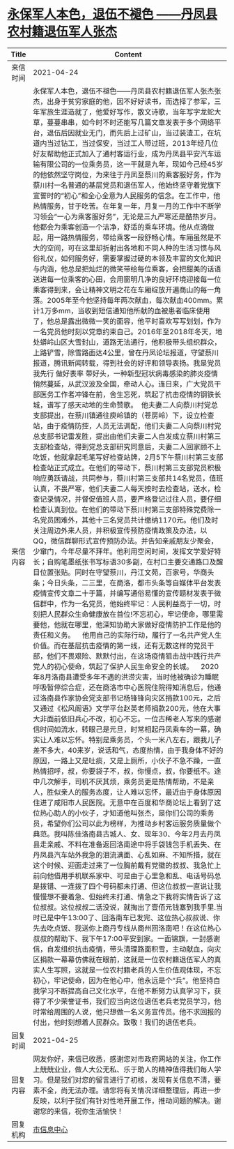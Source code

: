 # <a href="http://www.shangluo.gov.cn/zmhd/ldxxxx.jsp?urltype=leadermail.LeaderMailContentUrl&wbtreeid=1112&leadermailid=7181">永保军人本色，退伍不褪色 ——丹凤县农村籍退伍军人张杰</a>
|Title|Content|
|:---:|---|
|来信时间|2021-04-24|
|来信内容|永保军人本色，退伍不褪色——丹凤县农村籍退伍军人张杰张杰，出身于贫穷家庭的他，因不好好读书，而选择了参军，三年军旅生涯造就了，他爱好写作，散文诗歌，当年写字龙蛇大草，蔓蔓串串，如今时不时还能写几篇文章发表于多个网络平台，退伍后因就业无门，而先后上过矿山，当过装渣工，在坑道内当过钻工，当过保安，当过工人带过班，2013年经几位好友帮助他正式加入了通村客运行业，成为丹凤县平安汽车运输有限公司的一位乘务员，这一干就是九年，现如今己经45岁的他依然坚守岗位，为来往于丹凤至蔡川的乘客服好务，作为蔡川村一名普通的基层党员和退伍军人，他始终坚守着党旗下宣誓时的“初心”和全心全意为人民服务的信念。在工作中，他热情服务，甘于吃苦。在年复一年，月复一月的工作中不断学习领会“一心为乘客服好务”，无论是三九严寒还是酷热岁月。他都会为乘客创造一个洁净，舒适的乘车环境。他从点滴做起，用一路热情服务，带给乘客一段舒畅心情。车厢虽然是不大的空间，可在这里却折射出各地和不同人种的生活习惯与风俗礼仪，如何服务好，需要掌握过硬的本领及丰富的文化知识与内涵，他总是把灿烂的微笑带给每位乘客，会把甜美的话语送进每一位乘客的心田，会用窗明几净的良好环境迎接每一位乘客得到来，会让精神文明之花在车厢绽放开遍商山的每一角落。2005年至今他坚持每年两次献血，每次献血400mm。累计1万多mm，当收到短信通知他所献的血被患者临床使用了，他总是露出微微一笑的面容，他平时喜欢写写划划，作为一名党员他时刻以党章约束自己。2016年至2018年冬天，地处蟒岭山区大雪封山，道路无法通行，他积极带头组织群众，上路铲雪，除雪路面达4公里，曾在丹凤论坛报道，守望蔡川报道，腾讯新闻转载，得到社会的好评和领导表扬。我是党员 我先行 做好表率 带好头，一种新型冠状病毒感染的肺炎疫情悄然蔓延，从武汉波及全国，牵动人心。连日来，广大党员干部医务工作者冲锋在前，舍生忘死，筑起了抗击疫情的钢铁长城，谱写了感天动地的生命赞歌。  他夫妻二人向蔡川村党总支部提出，在蔡川镇通往庾岭镇的（苍房岭）下，设立检查站，由于疫情防控，人员无法调配，他们夫妻二人向蔡川村党总支部书记雷发胜，提出由他们夫妻二人自发成立蔡川村第三支部检查站，得到党总支部研究同意后，夫妻二人回家顾不上吃饭，他就拿起毛笔写好检查站牌，2月5下午蔡川村第三支部检查站正式成立。在他们的带动下，蔡川村第三支部党员积极响应勇跃请战，共同参与，蔡川村第三支部共14名党员，值班认真，不畏严寒，他们夫妻二人每天按时去检查站，送水，检查记录情况，并督促值班人员，要严格登记过往人员，要仔细检查认真到位。在他们的带动下蔡川村第三支部特殊党费除一名党员困难外，其他十三名党员共计缴纳1170元。他们及时关注周边外来人员，并积极宣传预防疫情政策及办法，以QQ，微信群聊形式宣传预防办法。并告知亲戚朋友少聚会，少窜门，今年尽量不拜年。他利用空闲时间，发挥文学爱好特长；自购笔墨纸张书写标语30多副，在村口主要交通路口及醒目位置张贴。同时在守望蔡川，丹江文苑，百家号，华商头条；今日头条，二三里，在商洛，都市头条等自媒体平台发表疫情宣传文章二十于篇，并编写通俗易懂的宣传题材发表于微信群中，作为一名党员，他始终牢记：人民利益高于一切，时刻把人民群众生命健康放在首位!不忘初心，牢记使命，哪里需要他，他就在哪里，他深知协助大家做好疫情防护工作是他的责任和义务。    他用自己的实际行动，履行了一名共产党人生价值。而在基层抗击疫情的第一线，还有无数这样的党员干部，他们不畏艰险、默默付出，在这场疫情狙击战中践行共产党人的初心使命，筑起了保护人民生命安全的长城。    2020年8月洛南县遭受多年不遇的洪涝灾害，当时他被确诊为睡眠呼吸暂停综合症，还在商洛市中心医院住院得知消息后，他通过洛南县作家协会党支部书记杨锋锋向灾区捐款100元，之后又通过《松风阁语》文学平台赵英老师捐款200元，他在大事大非面前依旧兵心不改，初心不忘。一位古稀老人写来的感谢信时间如流水，转眼己是元旦，时常相起丹凤乘车的一幕，确实让人难以忘怀。特别是乘务员，个头一米八左右，跟我儿子差不多大，40来岁，说话和气，态度热情，由于我身体不好的原因，一路上又是吐痰，又是上厕所，小伙子不急不躁，一直热情招呼，叔，你要袋子不，叔，你慢点，叔，你要纸不。途中几次解手，司机不厌其烦，乘务员更是热情帮助，不是亲人，胜似亲人的服务态度，让人难以忘怀，最近由于身体原因住进了咸阳市人民医院。无意中在百度和华商论坛上看到了这位热心助人的小伙子，才知道他叫张杰，是你们公司的乘务员，希望你们公司以此为榜样，为推动乡村客运服务质量做个典范。我叫陈佳洛南县古城人、女、现年30、今年2月去丹凤县走亲戚、不料在准备返回洛南途中将手袋钱包手机丢失、在丹凤县汽车站外我急的泪流满面、心乱如麻、不知所措，就在这个时候、迎面走过来了一位胸前戴有党徽的叔叔、我急忙上前向他借用手机联系家中、可是由于心里急和乱、电话号码总是拨错、一连拨了四个号码都未打通、但这位叔叔一直说让我慢慢想不要着急、但始终未打通、情急之下我将实情告诉了这位叔叔。这位叔叔二话没说，就掏出了壹佰元钱塞到我手里.当时已是中午13:00了、回洛南车已发完、这位热心叔叔说、你先去吃点饭、我送你上商丹专线从商州回洛南吧！在这位热心叔叔的帮助下、我下午17:00平安到家。一面锦旗，一封感谢信，自发组织抗击疫情，带头清理路面积雪，主动献血，向灾区捐款一幕幕仿佛就在眼前，这就是一位农村籍退伍军人的真实人生写照，这就是一位农村籍老兵的人生价值观体现，不忘初心，牢记使命，因为在他心中，他永远是个“兵”。他坚持自我学习不断提高自己文化水平，在他不断努力认真学习下，获得了不少荣誉证书，我们应当向这位退伍老兵老党员学习，他时常给周围的人说，他只想做一名义务宣传员。他不求回报的付出，他时刻想着人民群众。致敬！我们的退伍老兵。|
|回复时间|2021-04-25|
|回复内容|网友你好，来信已收悉，感谢您对市政府网站的关注，你工作上兢兢业业，做人大公无私、乐于助人的精神值得我们每人学习。但是我们对您的留言进行了初核，发现有关信息不清，要素不全，尚无法办理。请您将有关情况详细整理后，再进一步反映，以利于我们有针对性地开展工作，推动问题的解决。谢谢您的来信，祝你生活愉快！|
|回复机构|<a href="../../categories/agencies/市信息中心.md">市信息中心</a>|